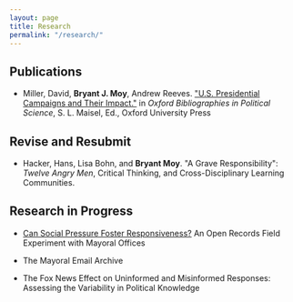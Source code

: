 ```yaml
---
layout: page
title: Research
permalink: "/research/"
---
```

## Publications
* Miller, David, **Bryant J. Moy**, Andrew Reeves. ["U.S. Presidential Campaigns and Their Impact."](http://www.oxfordbibliographies.com/view/document/obo-9780199756223/obo-9780199756223-0156.xml) in *Oxford Bibliographies in Political Science*, S. L. Maisel, Ed., Oxford University Press

## Revise and Resubmit
* Hacker, Hans, Lisa Bohn, and **Bryant Moy**. "A Grave Responsibility": *Twelve Angry Men*, Critical Thinking, and Cross-Disciplinary Learning Communities.

## Research in Progress
* [Can Social Pressure Foster Responsiveness?](Projects/SocialPressureMayors.md) An Open Records Field Experiment with Mayoral Offices

* The Mayoral Email Archive

* The Fox News Effect on Uninformed and Misinformed Responses: Assessing the Variability in Political Knowledge

